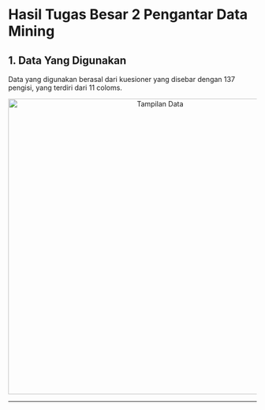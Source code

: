 # Hasil Tugas Besar 2 Pengantar Data Mining 

## 1. Data Yang Digunakan
Data yang digunakan berasal dari kuesioner yang disebar dengan 137 pengisi, yang terdiri dari 11 coloms.

<div align="center">
  <img src="https://github.com/user-attachments/assets/a14e5607-3e86-4a59-ba3c-d58c394041af"alt="Tampilan Data" width="600">
</div>

---
